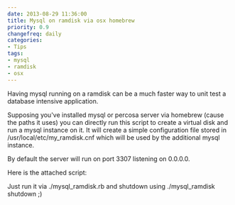 ```yaml
---
date: 2013-08-29 11:36:00
title: Mysql on ramdisk via osx homebrew
priority: 0.9
changefreq: daily
categories:
- Tips
tags:
- mysql
- ramdisk
- osx
---
```


Having mysql running on a ramdisk can be a much faster way to unit test a database intensive application.

Supposing you've installed mysql or percosa server via homebrew (cause the paths it uses) you can directly run this script to create a virtual disk and run a mysql instance on it.
It will create a simple configuration file stored in /usr/local/etc/my_ramdisk.cnf which will be used by the additional mysql instance.

By default the server will run on port 3307 listening on 0.0.0.0.

Here is the attached script:

<script src="https://gist.github.com/alex88/6038973.js"></script>

Just run it via ./mysql\_ramdisk.rb and shutdown using ./mysql\_ramdisk shutdown ;)